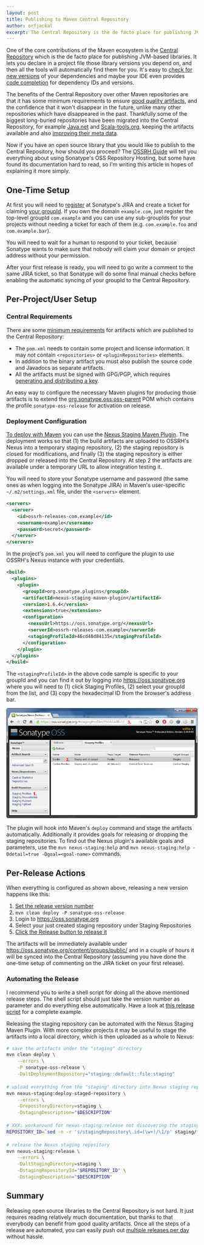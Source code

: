 ```yaml
---
layout: post
title: Publishing to Maven Central Repository
author: orfjackal
excerpt: The Central Repository is the de facto place for publishing JVM-based open source libraries. Publishing your own libraries there is not hard and it will benefit your users.
---
```


One of the core contributions of the Maven ecosystem is the [Central Repository](http://central.sonatype.org/) which is the de facto place for publishing JVM-based libraries. It lets you declare in a project file those library versions you depend on, and then all the tools will automatically find them for you. It's easy to [check for new versions](http://mojo.codehaus.org/versions-maven-plugin/) of your dependencies and maybe your IDE even provides [code completion](https://www.jetbrains.com/idea/features/build_tools.html) for dependency IDs and versions.

The benefits of the Central Repository over other Maven repositories are that it has some minimum requirements to ensure [good quality artifacts](http://blog.sonatype.com/2010/01/nexus-oss-ecosystem/), and the confidence that it won't disappear in the future, unlike many other repositories which have disappeared in the past. Thankfully some of the biggest long-buried repositories have been migrated into the Central Repository, for example [Java.net](http://blog.sonatype.com/2010/02/java-net-maven-repository-rescue-mission-on-march-5th/) and [Scala-tools.org](http://blog.sonatype.com/2012/02/scala-artifacts-now-on-central/), keeping the artifacts available and also [improving their meta data](http://blog.sonatype.com/2011/08/java-net-moves-to-central/).

Now if you have an open source library that you would like to publish to the Central Repository, how should you proceed? The [OSSRH Guide](http://central.sonatype.org/pages/ossrh-guide.html) will tell you everything about using Sonatype's OSS Repository Hosting, but some have found its documentation hard to read, so I'm writing this article in hopes of explaining it more simply.


## One-Time Setup ##

At first you will need to [register](http://central.sonatype.org/pages/ossrh-guide.html#initial-setup) at Sonatype's JIRA and create a ticket for claiming [your groupId](http://central.sonatype.org/pages/choosing-your-coordinates.html). If you own the domain `example.com`, just register the top-level groupId `com.example` and you can use any sub-groupIds for your projects without needing a ticket for each of them (e.g. `com.example.foo` and `com.example.bar`).

You will need to wait for a human to respond to your ticket, because Sonatype wants to make sure that nobody will claim your domain or project address without your permission.

After your first release is ready, you will need to go write a comment to the same JIRA ticket, so that Sonatype will do some final manual checks before enabling the automatic syncing of your groupId to the Central Repository.


## Per-Project/User Setup ##

### Central Requirements ###

There are some [minimum requirements](http://central.sonatype.org/pages/requirements.html) for artifacts which are published to the Central Repository:

* The `pom.xml` needs to contain some project and license information. It may *not* contain `<repositories>` or `<pluginRepositories>` elements.
* In addition to the binary artifact you must also publish the source code and Javadocs as separate artifacts.
* All the artifacts must be signed with GPG/PGP, which requires [generating and distributing a key](http://central.sonatype.org/pages/working-with-pgp-signatures.html).

An easy way to configure the necessary Maven plugins for producing those artifacts is to extend the [org.sonatype.oss:oss-parent](http://search.maven.org/#search%7Cgav%7C1%7Cg%3A%22org.sonatype.oss%22%20AND%20a%3A%22oss-parent%22) POM which contains the profile `sonatype-oss-release` for activation on release.


### Deployment Configuration ###

[To deploy with Maven](http://central.sonatype.org/pages/apache-maven.html) you can use the [Nexus Staging Maven Plugin](http://books.sonatype.com/nexus-book/reference/staging-sect-deployment.html). The deployment works so that (1) the build artifacts are uploaded to OSSRH's Nexus into a temporary staging repository, (2) the staging repository is closed for modifications, and finally (3) the staging repository is either dropped or released into the Central Repository. At step 2 the artifacts are available under a temporary URL to allow integration testing it.

You will need to store your Sonatype username and password (the same ones as when logging into the Sonatype JIRA) in Maven's user-specific `~/.m2/settings.xml` file, under the `<servers>` element.

```xml
<servers>
  <server>
    <id>ossrh-releases-com.example</id>
    <username>example</username>
    <password>secret</password>
  </server>
</servers>
```

In the project's `pom.xml` you will need to configure the plugin to use OSSRH's Nexus instance with your credentials.

```xml
<build>
  <plugins>
    <plugin>
      <groupId>org.sonatype.plugins</groupId>
      <artifactId>nexus-staging-maven-plugin</artifactId>
      <version>1.6.4</version>
      <extensions>true</extensions>
      <configuration>
        <nexusUrl>https://oss.sonatype.org/</nexusUrl>
        <serverId>ossrh-releases-com.example</serverId>
        <stagingProfileId>46cd48d84135</stagingProfileId>
      </configuration>
    </plugin>
  </plugins>
</build>
```

The `<stagingProfileId>` in the above code sample is specific to your groupId and you can find it out by logging into <https://oss.sonatype.org> where you will need to (1) click Staging Profiles, (2) select your groupId from the list, and (3) copy the hexadecimal ID from the browser's address bar.

![How to find your stagingProfileId](/img/publishing-to-maven-central-repository/staging-profile-id.png)

The plugin will hook into Maven's `deploy` command and stage the artifacts automatically. Additionally it provides goals for releasing or dropping the staging repositories. To find out the Nexus plugin's available goals and parameters, use the `mvn nexus-staging:help` and `mvn nexus-staging:help -Ddetail=true -Dgoal=<goal-name>` commands.


## Per-Release Actions ##

When everything is configured as shown above, releasing a new version happens like this:

1. [Set the release version number](http://mojo.codehaus.org/versions-maven-plugin/set-mojo.html)
2. `mvn clean deploy -P sonatype-oss-release`
3. Login to <https://oss.sonatype.org>
4. Select your just created staging repository under Staging Repositories
5. [Click the Release button to release it](http://central.sonatype.org/pages/releasing-the-deployment.html)

The artifacts will be immediately available under <https://oss.sonatype.org/content/groups/public/> and in a couple of hours it will be synced into the Central Repository (assuming you have done the one-time setup of commenting on the JIRA ticket on your first release).


### Automating the Release ###

I recommend you to write a shell script for doing all the above mentioned release steps. The shell script should just take the version number as parameter and do everything else automatically. Have a look at [this release script](https://github.com/orfjackal/retrolambda/tree/master/scripts) for a complete example.

Releasing the staging repository can be automated with the Nexus Staging Maven Plugin. With more complex projects it may be useful to stage the artifacts into a local directory, which is then uploaded as a whole to Nexus:

```bash
# save the artifacts under the "staging" directory
mvn clean deploy \
    --errors \
    -P sonatype-oss-release \
    -DaltDeploymentRepository="staging::default::file:staging"

# upload everything from the "staging" directory into Nexus staging repository
mvn nexus-staging:deploy-staged-repository \
    --errors \
    -DrepositoryDirectory=staging \
    -DstagingDescription="$DESCRIPTION"

# XXX: workaround for nexus-staging:release not discovering the stagingRepositoryId automatically
REPOSITORY_ID=`sed -n -r 's/stagingRepository\.id=(\w+)/\1/p' staging/*.properties`

# release the Nexus staging repository
mvn nexus-staging:release \
    --errors \
    -DaltStagingDirectory=staging \
    -DstagingRepositoryId="$REPOSITORY_ID" \
    -DstagingDescription="$DESCRIPTION"
```


## Summary ##

Releasing open source libraries to the Central Repository is not hard. It just requires reading relatively much documentation, but thanks to that everybody can benefit from good quality artifacts. Once all the steps of a release are automated, you can easily push out [multiple releases per day](https://github.com/solita/datatree#version-history) without hassle.
